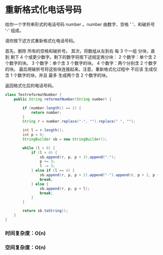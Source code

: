 #  重新格式化电话号码

给你一个字符串形式的电话号码 number 。number 由数字、空格 ' '、和破折号 '-' 组成。

请你按下述方式重新格式化电话号码。

首先，删除 所有的空格和破折号。
其次，将数组从左到右 每 3 个一组 分块，直到 剩下 4 个或更少数字。剩下的数字将按下述规定再分块：
2 个数字：单个含 2 个数字的块。
3 个数字：单个含 3 个数字的块。
4 个数字：两个分别含 2 个数字的块。
最后用破折号将这些块连接起来。注意，重新格式化过程中 不应该 生成仅含 1 个数字的块，并且 最多 生成两个含 2 个数字的块。

返回格式化后的电话号码。


```java
class TestreformatNumber {
    public String reformatNumber(String number) {

        if (number.length() == 2) {
            return number;
        }
        String r = number.replace("-", "").replace(" ", "");

        int l = r.length();
        int p = 0;
        StringBuilder sb = new StringBuilder();

        while (l > 0) {
            if (l > 4) {
                sb.append(r, p, p + 3).append("-");
                p += 3;
                l -= 3;
            } else if (l == 4) {
                sb.append(r, p, p + 2).append("-").append(r, p + 2, p + 4);
                break;
            } else {
                sb.append(r, p, p + l);
                break;
            }
        }

        return sb.toString();
    }
}
```
### 时间复杂度：O(n)

### 空间复杂度：O(n)